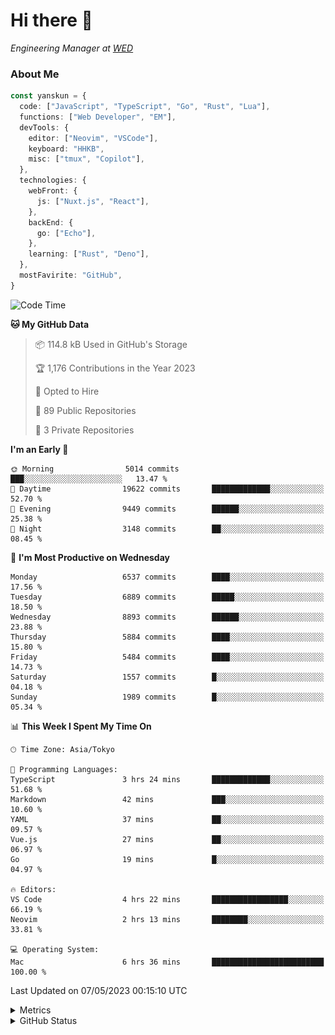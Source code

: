 # Hi there&nbsp;:wave:

<!-- ![Alt text](https://spotify-recently-played-readme.vercel.app/api?user=31kynbuubkiu3r4qh4hjuaglhfay) -->

_Engineering Manager at [WED](https://github.com/wedinc)_

### About Me

```ts
const yanskun = {
  code: ["JavaScript", "TypeScript", "Go", "Rust", "Lua"],
  functions: ["Web Developer", "EM"],
  devTools: {
    editor: ["Neovim", "VSCode"],
    keyboard: "HHKB",
    misc: ["tmux", "Copilot"],
  },
  technologies: {
    webFront: {
      js: ["Nuxt.js", "React"],
    },
    backEnd: {
      go: ["Echo"],
    },
    learning: ["Rust", "Deno"],
  },
  mostFavirite: "GitHub",
}
```

<!--START_SECTION:waka-->
![Code Time](http://img.shields.io/badge/Code%20Time-291%20hrs%2050%20mins-blue)

**🐱 My GitHub Data** 

> 📦 114.8 kB Used in GitHub's Storage 
 > 
> 🏆 1,176 Contributions in the Year 2023
 > 
> 💼 Opted to Hire
 > 
> 📜 89 Public Repositories 
 > 
> 🔑 3 Private Repositories 
 > 
**I'm an Early 🐤** 

```text
🌞 Morning                5014 commits        ███░░░░░░░░░░░░░░░░░░░░░░   13.47 % 
🌆 Daytime                19622 commits       █████████████░░░░░░░░░░░░   52.70 % 
🌃 Evening                9449 commits        ██████░░░░░░░░░░░░░░░░░░░   25.38 % 
🌙 Night                  3148 commits        ██░░░░░░░░░░░░░░░░░░░░░░░   08.45 % 
```
📅 **I'm Most Productive on Wednesday** 

```text
Monday                   6537 commits        ████░░░░░░░░░░░░░░░░░░░░░   17.56 % 
Tuesday                  6889 commits        █████░░░░░░░░░░░░░░░░░░░░   18.50 % 
Wednesday                8893 commits        ██████░░░░░░░░░░░░░░░░░░░   23.88 % 
Thursday                 5884 commits        ████░░░░░░░░░░░░░░░░░░░░░   15.80 % 
Friday                   5484 commits        ████░░░░░░░░░░░░░░░░░░░░░   14.73 % 
Saturday                 1557 commits        █░░░░░░░░░░░░░░░░░░░░░░░░   04.18 % 
Sunday                   1989 commits        █░░░░░░░░░░░░░░░░░░░░░░░░   05.34 % 
```


📊 **This Week I Spent My Time On** 

```text
🕑︎ Time Zone: Asia/Tokyo

💬 Programming Languages: 
TypeScript               3 hrs 24 mins       █████████████░░░░░░░░░░░░   51.68 % 
Markdown                 42 mins             ███░░░░░░░░░░░░░░░░░░░░░░   10.60 % 
YAML                     37 mins             ██░░░░░░░░░░░░░░░░░░░░░░░   09.57 % 
Vue.js                   27 mins             ██░░░░░░░░░░░░░░░░░░░░░░░   06.97 % 
Go                       19 mins             █░░░░░░░░░░░░░░░░░░░░░░░░   04.97 % 

🔥 Editors: 
VS Code                  4 hrs 22 mins       █████████████████░░░░░░░░   66.19 % 
Neovim                   2 hrs 13 mins       ████████░░░░░░░░░░░░░░░░░   33.81 % 

💻 Operating System: 
Mac                      6 hrs 36 mins       █████████████████████████   100.00 % 
```


 Last Updated on 07/05/2023 00:15:10 UTC
<!--END_SECTION:waka-->

<details>
  <summary>Metrics</summary>
  <img src="https://github.com/yanskun/yanskun/blob/main/github-metrics.svg" alt="Metrics">
</details>

<details>
  <summary>GitHub Status</summary>
  <picture>
    <source media="(prefers-color-scheme: dark)" srcset="https://raw.githubusercontent.com/yanskun/yanskun/master/profile-summary-card-output/nord_dark/0-profile-details.svg">
   <img src="https://raw.githubusercontent.com/yanskun/yanskun/master/profile-summary-card-output/default/0-profile-details.svg">
  </picture>
  <br>
  <picture>
    <source media="(prefers-color-scheme: dark)" srcset="https://raw.githubusercontent.com/yanskun/yanskun/master/profile-summary-card-output/nord_dark/1-repos-per-language.svg">
   <img src="https://raw.githubusercontent.com/yanskun/yanskun/master/profile-summary-card-output/default/1-repos-per-language.svg">
  </picture>
  <picture>
    <source media="(prefers-color-scheme: dark)" srcset="https://raw.githubusercontent.com/yanskun/yanskun/master/profile-summary-card-output/nord_dark/2-most-commit-language.svg">
   <img src="https://raw.githubusercontent.com/yanskun/yanskun/master/profile-summary-card-output/default/2-most-commit-language.svg">
  </picture>
  <br>
  <picture>
    <source media="(prefers-color-scheme: dark)" srcset="https://raw.githubusercontent.com/yanskun/yanskun/master/profile-summary-card-output/nord_dark/3-stats.svg">
   <img src="https://raw.githubusercontent.com/yanskun/yanskun/master/profile-summary-card-output/default/3-stats.svg">
  </picture>
  <picture>
    <source media="(prefers-color-scheme: dark)" srcset="https://raw.githubusercontent.com/yanskun/yanskun/master/profile-summary-card-output/nord_dark/4-productive-time.svg">
   <img src="https://raw.githubusercontent.com/yanskun/yanskun/master/profile-summary-card-output/default/4-productive-time.svg">
  </picture>
</details>
